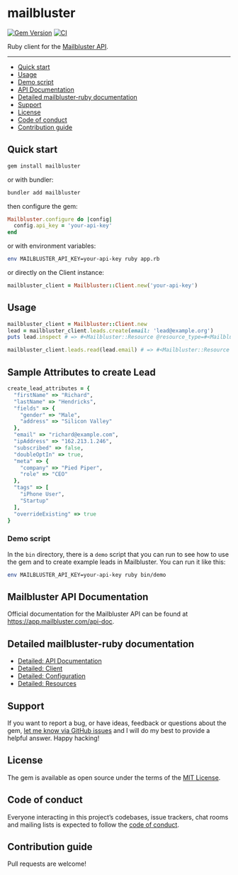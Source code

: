 # mailbluster

[![Gem Version](https://badge.fury.io/rb/mailbluster.svg)](https://rubygems.org/gems/mailbluster)
[![CI](https://github.com/tanaylakhani/mailbluster-ruby/actions/workflows/ci.yml/badge.svg)](https://github.com/tanaylakhani/mailbluster-ruby/actions/workflows/ci.yml)

Ruby client for the [Mailbluster API](https://app.mailbluster.com/api-doc).

---

- [Quick start](#quick-start)
- [Usage](#usage)
- [Demo script](#demo-script)
- [API Documentation](#api-documentation)
- [Detailed mailbluster-ruby documentation](#detailed-mailbluster-ruby-documentation)
- [Support](#support)
- [License](#license)
- [Code of conduct](#code-of-conduct)
- [Contribution guide](#contribution-guide)

## Quick start

```bash
gem install mailbluster
```

or with bundler:

```bash
bundler add mailbluster
```

then configure the gem:

```ruby
Mailbluster.configure do |config|
  config.api_key = 'your-api-key'
end
```

or with environment variables:

```bash
env MAILBLUSTER_API_KEY=your-api-key ruby app.rb
```

or directly on the Client instance:

```ruby
mailbluster_client = Mailbluster::Client.new('your-api-key')
```

## Usage

```ruby
mailbluster_client = Mailbluster::Client.new
lead = mailbluster_client.leads.create(email: 'lead@example.org')
puts lead.inspect # => #<Mailbluster::Resource @resource_type=#<Mailbluster::ResourceType::Lead>, @raw_attributes={"id"=>262093545 ...}>

mailbluster_client.leads.read(lead.email) # => #<Mailbluster::Resource @resource_type=#<Mailbluster::ResourceType::Lead>, @raw_attributes={"id"=>262093545 ...}>
```

## Sample Attributes to create Lead
```ruby
create_lead_attributes = {
  "firstName" => "Richard",
  "lastName" => "Hendricks",
  "fields" => {
    "gender" => "Male",
    "address" => "Silicon Valley"
  },
  "email" => "richard@example.com",
  "ipAddress" => "162.213.1.246",
  "subscribed" => false,
  "doubleOptIn" => true,
  "meta" => {
    "company" => "Pied Piper",
    "role" => "CEO"
  },
  "tags" => [
    "iPhone User",
    "Startup"
  ],
  "overrideExisting" => true
}

```

### Demo script
In the `bin` directory, there is a `demo` script that you can run to see how to use the gem and to create example leads in Mailbluster. You can run it like this:

```bash
env MAILBLUSTER_API_KEY=your-api-key ruby bin/demo
```

## Mailbluster API Documentation
Official documentation for the Mailbluster API can be found at <https://app.mailbluster.com/api-doc>.

## Detailed mailbluster-ruby documentation

- [Detailed: API Documentation](docs/api_documentation.md)
- [Detailed: Client](docs/client.md)
- [Detailed: Configuration](docs/configuration.md)
- [Detailed: Resources](docs/resources.md)


## Support

If you want to report a bug, or have ideas, feedback or questions about the gem, [let me know via GitHub issues](https://github.com/tanaylakhani/mailbluster-ruby/issues/new) and I will do my best to provide a helpful answer. Happy hacking!

## License

The gem is available as open source under the terms of the [MIT License](LICENSE.txt).

## Code of conduct

Everyone interacting in this project’s codebases, issue trackers, chat rooms and mailing lists is expected to follow the [code of conduct](CODE_OF_CONDUCT.md).

## Contribution guide

Pull requests are welcome!
